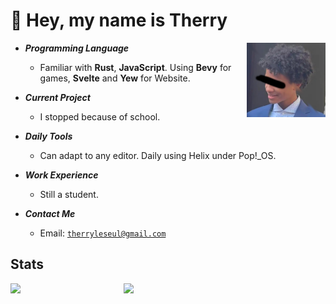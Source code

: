 # 👋 Hey, my name is Therry

<img align="right" width="25%" src="./IMG-2533.png"/>

- ***Programming Language***

  * Familiar with **Rust**, **JavaScript**. Using **Bevy** for games, **Svelte** and **Yew** for Website. 
  
- ***Current Project***

  * I stopped because of school.

- ***Daily Tools***

  * Can adapt to any editor. Daily using Helix under Pop!_OS.

- ***Work Experience***

  * Still a student.

- ***Contact Me***

  * Email: [`therryleseul@gmail.com`](mailto:therryleseul@gmail.com)

## Stats

<p>
<a href="https://github.com/TherryHilaire?tab=repositories"><img align="left" width="36%" src="https://github-readme-stats.vercel.app/api/top-langs/?username=TherryHilaire&layout=compact&hide=html,roff&exclude_repo=MacOS-Hackintosh&theme=gruvbox"/></a>
<a href="https://github.com/TherryHilaire"><img width="43%" src="https://github-readme-stats.vercel.app/api?username=TherryHilaire&show_icons=true&theme=gruvbox"/></a>
</p>
